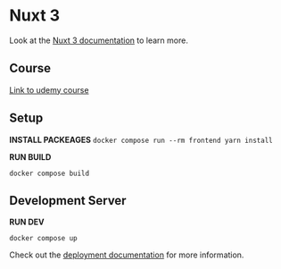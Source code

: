 # Nuxt 3

Look at the [Nuxt 3 documentation](https://nuxt.com/docs/getting-started/introduction) to learn more.

## Course

[Link to udemy course](https://www.udemy.com/course/the-nuxt-3-bootcamp-the-complete-developer-guide/learn/lecture/34920821#overview)

## Setup

**INSTALL PACKEAGES**
```docker compose run --rm frontend yarn install```


**RUN BUILD**
```
docker compose build
```

## Development Server

**RUN DEV**
```
docker compose up
```

Check out the [deployment documentation](https://nuxt.com/docs/getting-started/deployment) for more information.